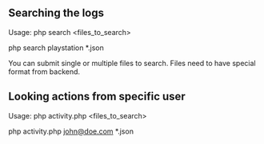 ## Searching the logs

Usage: php search <searchString> <files_to_search>

php search playstation *.json

You can submit single or multiple files to search. Files need to have special format from backend.

## Looking actions from specific user
Usage: php activity.php <login> <files_to_search>

php activity.php john@doe.com *.json
